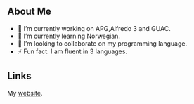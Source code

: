 ## About Me

- 🔭 I’m currently working on APG,Alfredo 3 and GUAC.
- 🌱 I’m currently learning Norwegian.
- 👯 I’m looking to collaborate on my programming language.
- ⚡ Fun fact: I am fluent in 3 languages.

## Links
My [website].

[website]:https://coderjazz.42web.io
